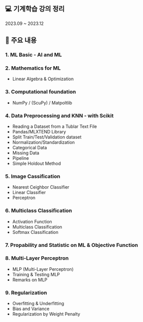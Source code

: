 ## 💻 기계학습 강의 정리
2023.09 ~ 2023.12


## 📌 주요 내용
### **1. ML Basic** - AI and ML

### **2. Mathematics for ML**
  - Linear Algebra & Optimization

### **3. Computational foundation**
  - NumPy / (ScuPy) / Matpoltlib
    
### **4. Data Preprocessing and KNN** - with Scikit
  - Reading a Dataset from a Tublar Text File
  - Pandas/MLXTEND Library
  - Split Train/Test/Validation dataset
  - Normalization/Standardization
  - Categorical Data
  - Missing Data
  - Pipeline
  - Simple Holdout Method
    
### **5. Image Cassification**
  - Nearest Ceighbor Classifier
  - Linear Classifier
  - Perceptron

### **6. Multiclass Classification**
  - Activation Function
  - Multiclass Classification
  - Softmax Classification
 
### **7. Propability and Statistic on ML & Objective Function**

### **8. Multi-Layer Perceptron**
  - MLP (Multi-Layer Perceptron)
  - Training & Testing MLP
  - Remarks on MLP

### **9. Regularization**
  - Overfitting & Underfitting
  - Bias and Variance
  - Regularization by Weight Penalty
